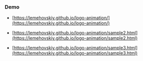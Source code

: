 ### Demo

* [https://lemehovskiy.github.io/logo-animation/](https://lemehovskiy.github.io/logo-animation/)

* [https://lemehovskiy.github.io/logo-animation/sample2.html](https://lemehovskiy.github.io/logo-animation/sample2.html)

* [https://lemehovskiy.github.io/logo-animation/sample3.html](https://lemehovskiy.github.io/logo-animation/sample3.html)